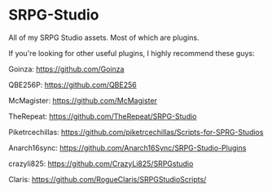 # SRPG-Studio
All of my SRPG Studio assets. Most of which are plugins.

If you're looking for other useful plugins, I highly recommend these guys:

Goinza: https://github.com/Goinza

QBE256P: https://github.com/QBE256

McMagister: https://github.com/McMagister

TheRepeat: https://github.com/TheRepeat/SRPG-Studio

Piketrcechillas: https://github.com/piketrcechillas/Scripts-for-SPRG-Studios

Anarch16sync: https://github.com/Anarch16Sync/SRPG-Studio-Plugins

crazyli825: https://github.com/CrazyLi825/SRPGstudio

Claris: https://github.com/RogueClaris/SRPGStudioScripts/